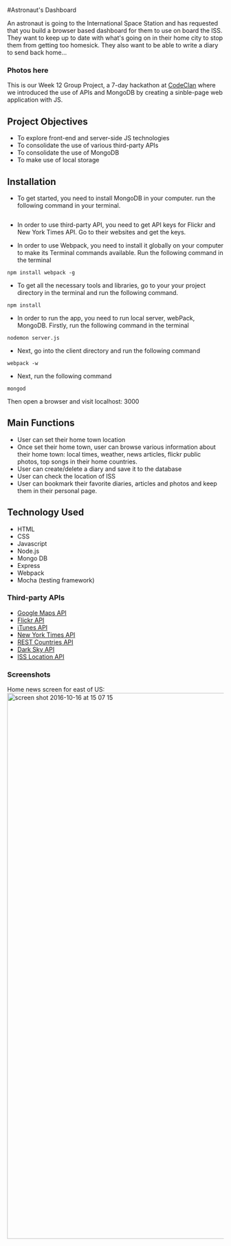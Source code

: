#Astronaut's Dashboard

An astronaut is going to the International Space Station and has requested that you build a browser based dashboard for them to use on board the ISS. They want to keep up to date with what's going on in their home city to stop them from getting too homesick. They also want to be able to write a diary to send back home...

### Photos here

This is our Week 12 Group Project, a 7-day hackathon at [CodeClan](https://codeclan.com/) where we introduced the use of APIs and MongoDB by creating a sinble-page web application with JS. 

## Project Objectives 

- To explore front-end and server-side JS technologies
- To consolidate the use of various third-party APIs
- To consolidate the use of MongoDB
- To make use of local storage 

## Installation
- To get started, you need to install MongoDB in your computer. run the following command in your terminal.
```

```
- In order to use third-party API, you need to get API keys for Flickr and New York Times API. Go to their websites and get the keys. 

- In order to use Webpack, you need to install it globally on your computer to make its Terminal commands available. Run the following command in the terminal 
```
npm install webpack -g
```

- To get all the necessary tools and libraries, go to your your project directory in the terminal and run the following command.
```
npm install
```
- In order to run the app, you need to run local server, webPack, MongoDB. Firstly, run the following command in the terminal 
```
nodemon server.js
```
-  Next, go into the client directory and run the following command 
```
webpack -w 
```
-  Next, run the following command
```
mongod
```
Then open a browser and visit localhost: 3000

## Main Functions
- User can set their home town location
- Once set their home town, user can browse various information about their home town: local times, weather, news articles, flickr public photos, top songs in their home countries. 
- User can create/delete a diary and save it to the database
- User can check the location of ISS
- User can bookmark their favorite diaries, articles and photos and keep them in their personal page. 

## Technology Used

- HTML
- CSS
- Javascript
- Node.js
- Mongo DB
- Express
- Webpack
- Mocha (testing framework)

### Third-party APIs
- [Google Maps API](https://developers.google.com/maps/)
- [Flickr API](https://www.flickr.com/services/api/)
- [iTunes API](https://affiliate.itunes.apple.com/resources/documentation/itunes-store-web-service-search-api/)
- [New York Times API](https://developer.nytimes.com/)
- [REST Countries API](https://restcountries.eu/)
- [Dark Sky API](https://darksky.net/dev/)
- [ISS Location API](http://open-notify.org/Open-Notify-API/ISS-Location-Now/)

### Screenshots

Home news screen for east of US:
<img width="1270" alt="screen shot 2016-10-16 at 15 07 15" src="https://cloud.githubusercontent.com/assets/17859815/19417995/c20bb508-93b2-11e6-9fe0-1180865c078a.png">
